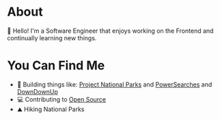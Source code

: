 # About

👋 Hello! I'm a Software Engineer that enjoys working on the Frontend and continually learning new things.

# You Can Find Me
- 👷 Building things like: [Project National Parks](https://projectnationalparks.com) and [PowerSearches](https://powersearches.org/) and [DownDownUp](https://nguernse.github.io/downdownup/)
- 💻 Contributing to [Open Source](https://github.com/StanGirard/quivr/pulls?q=is%3Apr+author%3Anguernse+)
- ⛰️ Hiking National Parks
